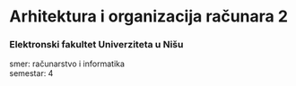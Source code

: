 # Arhitektura i organizacija računara 2
### Elektronski fakultet Univerziteta u Nišu

smer: računarstvo i informatika<br/>
semestar: 4

